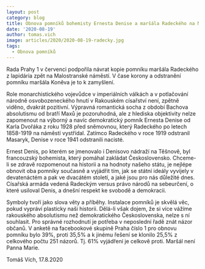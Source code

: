 ```yaml
---
layout: post
category: blog
title: Obnova pomníků bohemisty Ernesta Denise a maršála Radeckého na Malostranském náměstí v Praze, Balhar+Vích, soutěžní návrh 2014
date: '2020-08-19'
author: tomas.vich
image: articles/2020/2020-08-19-radecky.jpg
tags:
  - Obnova pomníků
---
```

Rada Prahy 1 v červenci podpořila návrat kopie pomníku maršála Radeckého z lapidária zpět na Malostranské náměstí. V čase korony a odstranění pomníku maršála Koněva je to k zamyšlení.

Role monarchistického vojevůdce v imperiálních válkách a v potlačování národně osvobozeneckého hnutí v Rakouském císařství není, zpětně viděno, dvakrát pozitivní.  Výpravná romantická socha z období Bachova absolutismu od bratří Maxů je pozoruhodná, ale z hlediska objektivity nelze zapomenout na výborný a navíc demokratický pomník Ernesta Denise od Karla Dvořáka z roku 1928 před sněmovnou, který Radeckého po letech 1858-1919 na náměstí vystřídal. Zatímco Radeckého v roce 1919 odstranil Masaryk, Denise v roce 1941 odstranili nacisté.

Ernest Denis, po kterém se jmenovalo i Denisovo nádraží na Těšnově, byl francouzský bohemista, který pomáhal zakládat Československo. Chceme-li se zdravě rozpomenout na historii a na hodnoty našeho státu, je nejlépe obnovit oba pomníky současně a vyjádřit tím, jak se státní ideály vyvíjely v devatenáctém a pak ve dvacátém století, a jaké jsou pro nás důležité dnes. Císařská armáda vedená Radeckým versus právo národů na sebeurčení, o které usiloval Denis, a dnešní respekt ke svobodě a demokracii.

Symboly tvoří jako slova věty a příběhy. Instalace pomníků je skvělá věc, pokud vypráví plasticky naši historii. Dělá-li však dojem, že si více vážíme rakouského absolutismu než demokratického Československa, nelze s ní souhlasit. Pro správné rozhodnutí je potřeba v neposlední řadě znát názor občanů. V anketě na facebookové skupině Praha číslo 1 pro obnovu pomníku bylo 39%, proti 35,5% a k jinému řešení se klonilo 25,5% z celkového počtu 251 názorů. Tj. 61% vyjádření je celkově proti. Maršál není Panna Marie. 


Tomáš Vích, 17.8.2020
